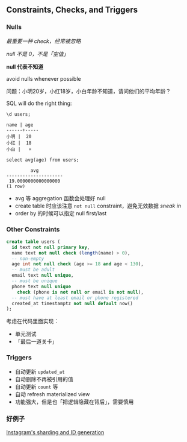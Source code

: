 ## Constraints, Checks, and Triggers


### Nulls

*最重要一种 check，经常被忽略*

*null 不是 0，不是「空值」*

**null 代表不知道**

avoid nulls whenever possible


问题：小明20岁，小红18岁，小白年龄不知道，请问他们的平均年龄？

SQL will do the right thing:

```
\d users;

name | age
------+-----
小明 |  20
小红 |  18
小白 |   ¤
```

```
select avg(age) from users;

         avg
---------------------
 19.0000000000000000
(1 row)
```


- avg 等 aggregation 函数会处理好 null
- create table 时应该注意 `not null` constraint，避免无效数据 *sneak in*
- order by 的时候可以指定 null first/last


### Other Constraints

```sql
create table users (
  id text not null primary key,
  name text not null check (length(name) > 0),
  -- non-empty
  age int not null check (age >= 18 and age < 130),
  -- must be adult
  email text null unique,
  -- must be unique
  phone text null unique
    check (phone is not null or email is not null),
  -- must have at least email or phone registered
  created_at timestamptz not null default now()
);
```

考虑在代码里面实现：
- 单元测试
- 「最后一道关卡」


### Triggers

- 自动更新 `updated_at`
- 自动删除不再被引用的值
- 自动更新 `count` 等
- 自动 refresh materialized view
- 功能强大，但是也「把逻辑隐藏在背后」，需要慎用


### 好例子

[Instagram's sharding and ID generation](https://engineering.instagram.com/sharding-ids-at-instagram-1cf5a71e5a5c)
